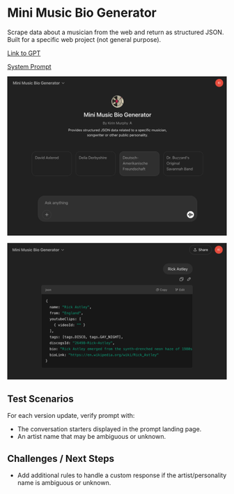 # Mini Music Bio Generator

Scrape data about a musician from the web and return as structured JSON. Built for a specific web project (not general purpose).

[Link to GPT](https://chatgpt.com/g/g-7pmJtsBms-mini-bio-generator)

[System Prompt](./system_prompt.xml)

![Mini Music Bio Generator Landing_Page](./screenshots/landing_page.png)

![Mini Music Bio Generator Example 1](./screenshots/example_1.png)

## Test Scenarios

For each version update, verify prompt with:

- The conversation starters displayed in the prompt landing page.
- An artist name that may be ambiguous or unknown.

## Challenges / Next Steps

- Add additional rules to handle a custom response if the artist/personality name is ambiguous or unknown.
